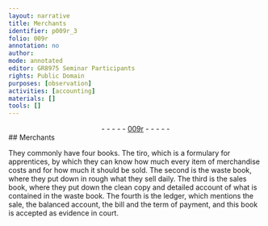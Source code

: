 ```yaml
---
layout: narrative
title: Merchants
identifier: p009r_3
folio: 009r
annotation: no
author:
mode: annotated
editor: GR8975 Seminar Participants
rights: Public Domain
purposes: [observation]
activities: [accounting]
materials: []
tools: []
---
```


 <div class="folio" align="center">- - - - - <a href="http://gallica.bnf.fr/ark:/12148/btv1b9059316c/f22.item" target="_blank">009r</a> - - - - - </div> 
##  <span class="profession">Merchants</span> 

 
 <span class="activity"></span>  They commonly have four books. The <span class="foreign">tiro</span>, which is a formulary for apprentices, by which they can know how much every item of merchandise costs and for how much it should be sold. The second is the waste book, where they put down in rough what they sell <span class="time">daily</span>. The third is the sales book, where they put down the clean copy and detailed account of what is contained in the waste book. The fourth is the ledger, which mentions the sale, the balanced account, the bill and the term of payment, and this book is accepted as evidence in court. 
 